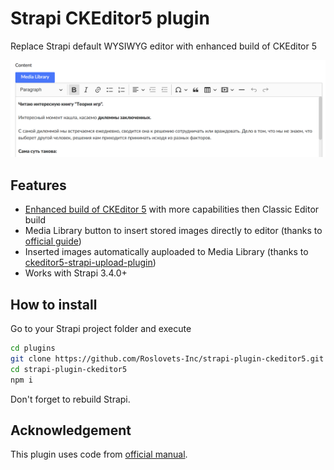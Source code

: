 # Strapi CKEditor5 plugin

Replace Strapi default WYSIWYG editor with enhanced build of CKEditor 5

![strapi-plugin-ckeditor5](/sample/strapi-plugin-ckeditor5.png)


## Features

- [Enhanced build of CKEditor 5](https://github.com/Roslovets-Inc/ckeditor5-build-strapi-wysiwyg) with more capabilities then Classic Editor build
- Media Library button to insert stored images directly to editor (thanks to [official guide](https://strapi.io/documentation/developer-docs/latest/guides/registering-a-field-in-admin.html))
- Inserted images automatically auploaded to Media Library (thanks to [ckeditor5-strapi-upload-plugin](https://github.com/gtomato/ckeditor5-strapi-upload-plugin))
- Works with Strapi 3.4.0+


## How to install

Go to your Strapi project folder and execute

```bash
cd plugins
git clone https://github.com/Roslovets-Inc/strapi-plugin-ckeditor5.git
cd strapi-plugin-ckeditor5
npm i
```

 Don't forget to rebuild Strapi.
 

## Acknowledgement

This plugin uses code from [official manual](https://strapi.io/documentation/developer-docs/latest/guides/registering-a-field-in-admin.html).

